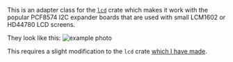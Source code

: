 This is an adapter class for the [`lcd`][lcd] crate which makes it work with the popular PCF8574
I2C expander boards that are used with small LCM1602 or HD44780 LCD screens.

They look like this:
![example photo](http://yourduino.com/docs/LCD-20x4-New3-800.jpg)

This requires a slight modification to the `lcd` crate [which I have made][lcd-wfraser].

[lcd]: https://github.com/idubrov/lcd
[lcd-wfraser]: https://github.com/wfraser/lcd
